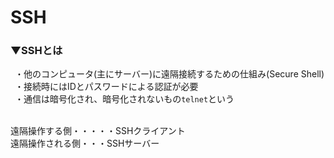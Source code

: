 # SSH

### ▼SSHとは<br>
&ensp;・他のコンピュータ(主にサーバー)に遠隔接続するための仕組み(Secure Shell)<br>
&ensp;・接続時にはIDとパスワードによる認証が必要<br>
&ensp;・通信は暗号化され、暗号化されないもの`telnet`という<br>
<br>

遠隔操作する側・・・・・SSHクライアント<br>
遠隔操作される側・・・SSHサーバー<br>
<br>
